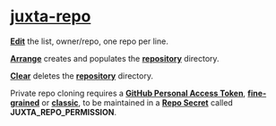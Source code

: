 # [**juxta-repo**](https://github/japertechnologyjuxta-repo)

[**Edit**](.github/juxta-repo.txt) the list, owner/repo, one repo per line.

[**Arrange**](.github/workflows/juxta-repo-arrange.yml) creates and populates the [**repository**](repository/) directory.

[**Clear**](.github/workflows/juxta-repo-clear.yml) deletes the [**repository**](repository/) directory.

Private repo cloning requires a [**GitHub Personal Access Token**](https://docs.github.com/en/authentication/keeping-your-account-and-data-secure/managing-your-personal-access-tokens), [**fine-grained**](https://github.com/settings/personal-access-tokens) or [**classic**](https://github.com/settings/tokens), to be maintained in a [**Repo Secret**](https://github.com/japertechnology/juxta-repo/settings/secrets/actions) called **JUXTA_REPO_PERMISSION**.
